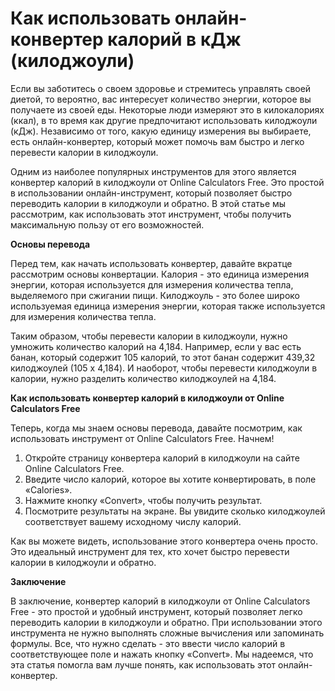 Как использовать онлайн-конвертер калорий в кДж (килоджоули)
============================================================

Если вы заботитесь о своем здоровье и стремитесь управлять своей диетой, то вероятно, вас интересует количество энергии, которое вы получаете из своей еды. Некоторые люди измеряют это в килокалориях (ккал), в то время как другие предпочитают использовать килоджоули (кДж). Независимо от того, какую единицу измерения вы выбираете, есть онлайн-конвертер, который может помочь вам быстро и легко перевести калории в килоджоули.

Одним из наиболее популярных инструментов для этого является конвертер калорий в килоджоули от Online Calculators Free. Это простой в использовании онлайн-инструмент, который позволяет быстро переводить калории в килоджоули и обратно. В этой статье мы рассмотрим, как использовать этот инструмент, чтобы получить максимальную пользу от его возможностей.

**Основы перевода**

Перед тем, как начать использовать конвертер, давайте вкратце рассмотрим основы конвертации. Калория - это единица измерения энергии, которая используется для измерения количества тепла, выделяемого при сжигании пищи. Килоджоуль - это более широко используемая единица измерения энергии, которая также используется для измерения количества тепла.

Таким образом, чтобы перевести калории в килоджоули, нужно умножить количество калорий на 4,184. Например, если у вас есть банан, который содержит 105 калорий, то этот банан содержит 439,32 килоджоулей (105 x 4,184). И наоборот, чтобы перевести килоджоули в калории, нужно разделить количество килоджоулей на 4,184.

**Как использовать конвертер калорий в килоджоули от Online Calculators Free**

Теперь, когда мы знаем основы перевода, давайте посмотрим, как использовать инструмент от Online Calculators Free. Начнем!

1. Откройте страницу конвертера калорий в килоджоули на сайте Online Calculators Free.
2. Введите число калорий, которое вы хотите конвертировать, в поле «Calories».
3. Нажмите кнопку «Convert», чтобы получить результат.
4. Посмотрите результаты на экране. Вы увидите сколько килоджоулей соответствует вашему исходному числу калорий.

Как вы можете видеть, использование этого конвертера очень просто. Это идеальный инструмент для тех, кто хочет быстро перевести калории в килоджоули и обратно.

**Заключение**

В заключение, конвертер калорий в килоджоули от Online Calculators Free - это простой и удобный инструмент, который позволяет легко переводить калории в килоджоули и обратно. При использовании этого инструмента не нужно выполнять сложные вычисления или запоминать формулы. Все, что нужно сделать - это ввести число калорий в соответствующее поле и нажать кнопку «Convert». Мы надеемся, что эта статья помогла вам лучше понять, как использовать этот онлайн-конвертер.